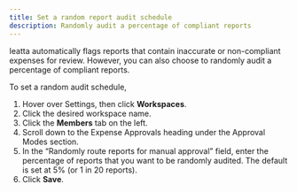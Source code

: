 ```yaml
---
title: Set a random report audit schedule
description: Randomly audit a percentage of compliant reports
---
```

<div id="ieatta-classic" markdown="1">

Ieatta automatically flags reports that contain inaccurate or non-compliant expenses for review. However, you can also choose to randomly audit a percentage of compliant reports.

To set a random audit schedule, 
1. Hover over Settings, then click **Workspaces**. 
2. Click the desired workspace name. 
3. Click the **Members** tab on the left. 
4. Scroll down to the Expense Approvals heading under the Approval Modes section.
5. In the “Randomly route reports for manual approval” field, enter the percentage of reports that you want to be randomly audited. The default is set at 5% (or 1 in 20 reports).
6. Click **Save**. 

</div>




